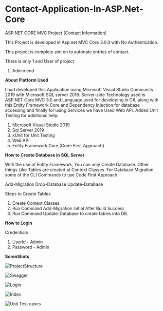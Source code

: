 # Contact-Application-In-ASP.Net-Core

ASP.NET CORE MVC Project (Contact Information)

This Project is developed in Asp.net MVC Core 3.0.0 with No Authentication.

This project is complete aim on to autonate entries of contact.

There is only 1 end User of project

1)	Admin end

<b>About Platform Used</b>

I had developed this Application using Microsoft Visual Studio Community 2019 with Microsoft SQL server 2019.
Server-side Technology used is ASP.NET Core MVC 3.0 and Language used for developing in C#, along with this Entity Framework Core
and Dependency Injection for database accessing and finally for using Services we have Used Web API.
Added Unit Testing for additional help.

1) Microsoft Visual Studio 2019
2) Sql Server 2019
3) xUnit for Unit Testing
4) Web API
5) Entity Framework Core (Code First Approach)


<b>How to Create Database in SQL Server</b>

With the use of Entity Framework, You can only Create Database. Other things Like Tables are created at Context Classes.
For Database Migration some of the CLI Commands to use Code First Approach.

Add-Migration 
Drop-Database
Update-Database

Steps to Create Tables
1) Create Context Classes
2) Run Command Add-Migration Initial
After Build Success
3) Run Command Update-Database
to create tables into DB.

<b>How to Login</b>

Credentials
1) UserId - Admin
2) Password - Admin

<b>ScrenShots</b>

![ProjectStructure](https://user-images.githubusercontent.com/45562090/79686927-75eb1280-8261-11ea-8602-2ab32aff1559.PNG)

![Swagger](https://user-images.githubusercontent.com/45562090/79686842-e180b000-8260-11ea-8306-cb19b18f436e.png)

![Login](https://user-images.githubusercontent.com/45562090/79686840-df1e5600-8260-11ea-9dbd-3efe4eee9044.png)

![Index](https://user-images.githubusercontent.com/45562090/79686836-db8acf00-8260-11ea-8c86-69b1ce798766.png)

![Unit Test cases](https://user-images.githubusercontent.com/45562090/79687125-b303d480-8262-11ea-8887-c07ab0eb041e.png)
